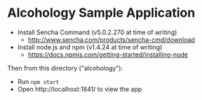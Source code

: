 # Alcohology Sample Application

- Install Sencha Command (v5.0.2.270 at time of writing)
	- http://www.sencha.com/products/sencha-cmd/download
- Install node.js and npm (v1.4.24 at time of writing)
	- https://docs.npmjs.com/getting-started/installing-node

Then from this directory ("alcohology"):

- Run `npm start`
- Open http://localhost:1841/ to view the app